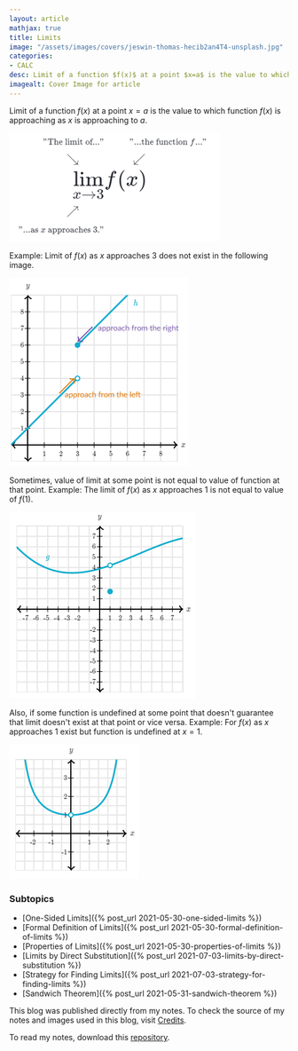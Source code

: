 ```yaml
---
layout: article
mathjax: true
title: Limits
image: "/assets/images/covers/jeswin-thomas-hecib2an4T4-unsplash.jpg"
categories:
- CALC
desc: Limit of a function $f(x)$ at a point $x=a$ is the value to which function $f(x)$ is approaching as $x$ is approaching to $a$. 
imagealt: Cover Image for article
---
```


Limit of a function $f(x)$ at a point $x=a$ is the value to which function $f(x)$ is approaching as $x$ is approaching to $a$.





















































































































































































































































































































































































































<img src="../assets/images/posts/Capture (1).png"/>

Example: Limit of $f(x)$ as $x$ approaches 3 does not exist in the following image.




















































































































































































































































































































































































































<img src="../assets/images/posts/3.png"/>

Sometimes, value of limit at some point is not equal to value of function at that point.
Example: The limit of $f(x)$ as $x$ approaches 1 is not equal to value of $f(1)$.




















































































































































































































































































































































































































<img src="../assets/images/posts/4.png"/>

Also, if some function is undefined at some point that doesn't guarantee that limit doesn't exist at that point or vice versa.
Example: For $f(x)$ as $x$ approaches 1 exist but function is undefined at $x=1$.




















































































































































































































































































































































































































<img src="../assets/images/posts/5.png"/>

### Subtopics
- [One-Sided Limits]({% post_url 2021-05-30-one-sided-limits %})
- [Formal Definition of Limits]({% post_url 2021-05-30-formal-definition-of-limits %})
- [Properties of Limits]({% post_url 2021-05-30-properties-of-limits %})
- [Limits by Direct Substitution]({% post_url 2021-07-03-limits-by-direct-substitution %})
- [Strategy for Finding Limits]({% post_url 2021-07-03-strategy-for-finding-limits %})
- [Sandwich Theorem]({% post_url 2021-05-31-sandwich-theorem %})


This blog was published directly from my notes.
To check the source of my notes and images used in this blog, visit <a href="/credits.html" target="_blank">Credits</a>.

To read my notes, download this <a href="https://github.com/bovem/CS" target="blank">repository</a>.